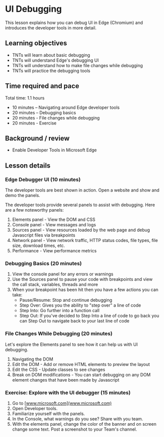 # UI Debugging

This lesson explains how you can debug UI in Edge (Chromium) and introduces the developer tools in more detail.

## Learning objectives

* TNTs will learn about basic debugging
* TNTs will understand Edge's debugging UI
* TNTs will understand how to make file changes while debugging
* TNTs will practice the debugging tools

## Time required and pace

Total time: 1.1 hours

* 10 minutes – Navigating around Edge developer tools
* 20 minutes – Debugging basics
* 20 minutes - File changes while debugging
* 20 minutes - Exercise

## Background / review

* Enable Developer Tools in Microsoft Edge

## Lesson details

### Edge Debugger UI (10 minutes)

The developer tools are best shown in action. Open a website and show and demo the panels.

The developer tools provide several panels to assist with debugging. Here are a few noteworthy panels:

1. Elements panel - View the DOM and CSS
2. Console panel - View messages and logs
3. Sources panel - View resources loaded by the web page and debug Javascript files via breakpoints
4. Network panel - View network traffic, HTTP status codes, file types, file size, download times, etc.
5. Performance - View performance metrics

### Debugging Basics (20 minutes)

1. View the console panel for any errors or warnings
2. Use the Sources panel to pause your code with breakpoints and view the call stack, variables, threads and more
3. When your breakpoint has been hit then you have a few actions you can take:
    * Pause/Resume: Stop and continue debugging
    * Step Over: Gives you the ability to "step over" a line of code
    * Step Into: Go further into a function call
    * Step Out: If you've decided to Step Into a line of code to go back you can Step Out to navigate back to your last line of code

### File Changes While Debugging (20 minutes)

Let's explore the Elements panel to see how it can help us with UI debugging.

1. Navigating the DOM
2. Edit the DOM - Add or remove HTML elements to preview the layout
3. Edit the CSS - Update classes to see changes
4. Break on DOM modifications - You can start debugging on any DOM element changes that have been made by Javascript

### Exercise: Explore with the UI debugger (15 minutes)

1. Go to [www.microsoft.com](www.microsoft.com)
2. Open Developer tools.
3. Familiarize yourself with the panels.
4. In the Console, what warnings do you see? Share with you team.
5. With the elements panel, change the color of the banner and on screen change some text. Post a screenshot to your Team's channel.